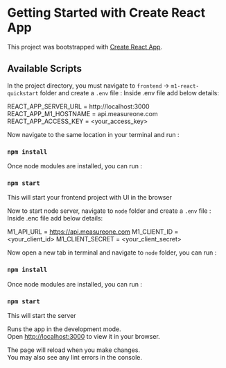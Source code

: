 # Getting Started with Create React App

This project was bootstrapped with [Create React App](https://github.com/facebook/create-react-app).

## Available Scripts

In the project directory, you must navigate to `frontend` -> `m1-react-quickstart` folder and create a `.env` file :
Inside .env file add below details:

REACT_APP_SERVER_URL = http://localhost:3000
REACT_APP_M1_HOSTNAME = api.measureone.com
REACT_APP_ACCESS_KEY = <your_access_key>

Now navigate to the same location in your terminal and run :
### `npm install`

Once node modules are installed, you can run :
### `npm start`

This will start your frontend project with UI in the browser

Now to start node server, navigate to `node` folder and create a `.env` file :
Inside .enc file add below details:

M1_API_URL = https://api.measureone.com
M1_CLIENT_ID = <your_client_id>
M1_CLIENT_SECRET = <your_client_secret>

Now open a new tab in terminal and navigate to `node` folder, you can run : 
### `npm install`

Once node modules are installed, you can run :
### `npm start`

This will start the server

Runs the app in the development mode.\
Open [http://localhost:3000](http://localhost:3001) to view it in your browser.

The page will reload when you make changes.\
You may also see any lint errors in the console.




